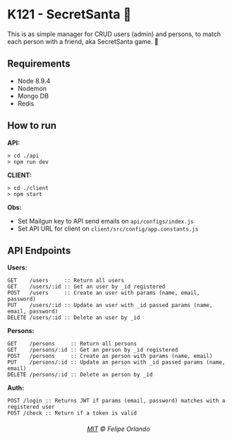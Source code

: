 # K121 - SecretSanta 🎄

This is as simple manager for CRUD users (admin) and persons, to match each person with a friend, aka SecretSanta game. 🎅

## Requirements

- Node 8.9.4
- Nodemon
- Mongo DB
- Redis

## How to run

**API:**
```
> cd ./api
> npm run dev
```

**CLIENT:**
```
> cd ./client
> npm start
```

**Obs:** 
- Set Mailgun key to API send emails on `api/configs/index.js`
- Set API URL for client on `client/src/config/app.constants.js`

## API Endpoints

**Users:**
```
GET    /users     :: Return all users
GET    /users/:id :: Get an user by _id registered
POST   /users     :: Create an user with params (name, email, password) 
PUT    /users/:id :: Update an user with _id passed params (name, email, password)
DELETE /users/:id :: Delete an user by _id
```

**Persons:**
```
GET    /persons     :: Return all persons
GET    /persons/:id :: Get an person by _id registered
POST   /persons     :: Create an person with params (name, email) 
PUT    /persons/:id :: Update an person with _id passed params (name, email)
DELETE /persons/:id :: Delete an person by _id
```

**Auth:**
```
POST /login :: Returns JWT if params (email, password) matches with a registered user 
POST /check :: Return if a token is valid
```

<h6 align="center">
	<a href="https://github.com/felipeorlando/license/blob/master/MIT.md">MIT</a>
	©
	Felipe Orlando
</h6>
